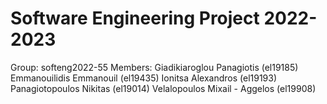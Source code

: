 # Software Engineering Project 2022-2023

Group: softeng2022-55
Members: 
Giadikiaroglou Panagiotis (el19185)
Emmanouilidis Emmanouil (el19435)
Ionitsa Alexandros (el19193)
Panagiotopoulos Nikitas (el19014)
Velalopoulos Mixail - Aggelos (el19908)
